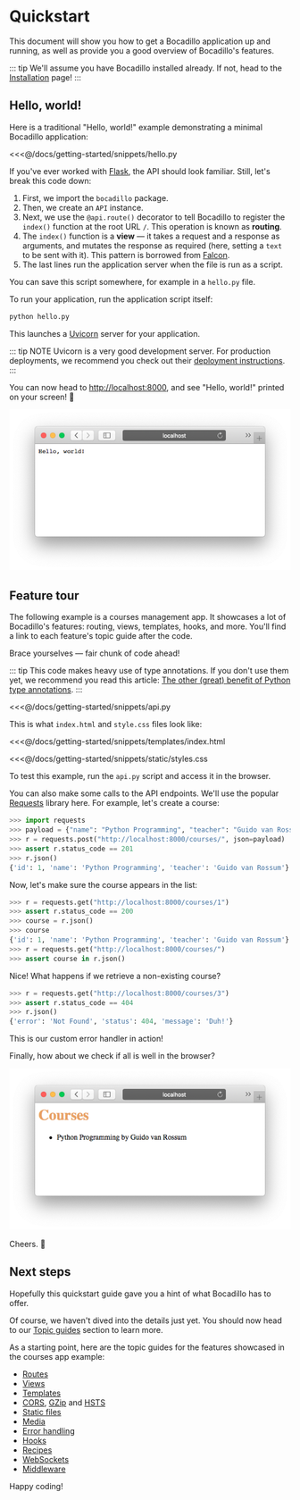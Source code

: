 # Quickstart

This document will show you how to get a Bocadillo application up and running,
as well as provide you a good overview of Bocadillo's features.

::: tip
We'll assume you have Bocadillo installed already. If not, head to the [Installation] page!
:::

## Hello, world!

Here is a traditional "Hello, world!" example demonstrating
a minimal Bocadillo application:

<<<@/docs/getting-started/snippets/hello.py

If you've ever worked with [Flask], the API should look familiar.
Still, let's break this code down:

1. First, we import the `bocadillo` package.
2. Then, we create an `API` instance.
3. Next, we use the `@api.route()` decorator to tell Bocadillo to register the `index()` function at the root URL `/`. This operation is known as **routing**.
4. The `index()` function is a **view** — it takes a request and a response as arguments, and mutates the response as required (here, setting a `text` to be sent with it). This pattern is borrowed from [Falcon].
5. The last lines run the application server when the file is run as a script.

You can save this script somewhere, for example in a `hello.py` file.

To run your application, run the application script itself:

```bash
python hello.py
```

This launches a [Uvicorn] server for your application.

::: tip NOTE
Uvicorn is a very good development server. For production deployments, we recommend you check out their [deployment instructions](https://www.uvicorn.org/deployment/).
:::

You can now head to [http://localhost:8000](http://localhost:8000), and see "Hello, world!" printed on your screen! :tada:

![](./hello-world.png)

## Feature tour

The following example is a courses management app.
It showcases a lot of Bocadillo's features: routing, views,
templates, hooks, and more.
You'll find a link to each feature's topic guide after the code.

Brace yourselves — fair chunk of code ahead!

::: tip
This code makes heavy use of type annotations. If you don't use them
yet, we recommend you read this article:
[The other (great) benefit of Python type annotations].
:::

<<<@/docs/getting-started/snippets/api.py

This is what `index.html` and `style.css` files look like:

<<<@/docs/getting-started/snippets/templates/index.html

<<<@/docs/getting-started/snippets/static/styles.css

To test this example, run the `api.py` script and access it in the browser.

You can also make some calls to the API endpoints.
We'll use the popular [Requests] library here.
For example, let's create a course:

```python
>>> import requests
>>> payload = {"name": "Python Programming", "teacher": "Guido van Rossum"}
>>> r = requests.post("http://localhost:8000/courses/", json=payload)
>>> assert r.status_code == 201
>>> r.json()
{'id': 1, 'name': 'Python Programming', 'teacher': 'Guido van Rossum'}
```

Now, let's make sure the course appears in the list:

```python
>>> r = requests.get("http://localhost:8000/courses/1")
>>> assert r.status_code == 200
>>> course = r.json()
>>> course
{'id': 1, 'name': 'Python Programming', 'teacher': 'Guido van Rossum'}
>>> r = requests.get("http://localhost:8000/courses/")
>>> assert course in r.json()
```

Nice! What happens if we retrieve a non-existing course?

```python
>>> r = requests.get("http://localhost:8000/courses/3")
>>> assert r.status_code == 404
>>> r.json()
{'error': 'Not Found', 'status': 404, 'message': 'Duh!'}
```

This is our custom error handler in action!

Finally, how about we check if all is well in the browser?

![](./courses-list.png)

Cheers. :burrito:

## Next steps

Hopefully this quickstart guide gave you a hint of what Bocadillo has to offer. 

Of course, we haven't dived into the details just yet.
You should now head to our [Topic guides] section to learn more.

As a starting point, here are the topic guides for the features showcased in
the courses app example:

- [Routes]
- [Views]
- [Templates]
- [CORS], [GZip] and [HSTS]
- [Static files]
- [Media]
- [Error handling]
- [Hooks]
- [Recipes]
- [WebSockets]
- [Middleware]

Happy coding!

[Installation]: ./installation.md
[Topic guides]: ../guides/
[Uvicorn]: https://www.uvicorn.org
[Flask]: http://flask.pocoo.org
[Falcon]: https://falconframework.org
[Requests]: http://docs.python-requests.org
[Routes]: ../guides/http/routing.md
[Views]: ../guides/http/views.md
[Templates]: ../guides/agnostic/templates.md
[CORS]: ../guides/http/middleware.md#cors
[HSTS]: ../guides/http/middleware.md#hsts
[GZip]: ../guides/http/middleware.md#gzip
[Static files]: ../guides/http/static-files.md
[Media]: ../guides/http/media.md
[Error handling]: ../guides/http/views.md#returning-errors
[Hooks]: ../guides/http/hooks.md
[WebSockets]: ../guides/websockets
[Middleware]: ../guides/http/middleware.md
[Recipes]: ../guides/agnostic/recipes.md

[The other (great) benefit of Python type annotations]: https://medium.com/@shamir.stav_83310/the-other-great-benefit-of-python-type-annotations-896c7d077c6b
